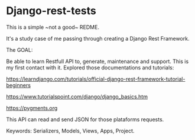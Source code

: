 # Django-rest-tests
This is a simple ~not a good~ REDME.

It's a study case of me passing through creating a Django Rest Framework.

The GOAL:

Be able to learn Restfull API to, generate, maintenance and support.
This is my first contact with it.
Explored those documentations and tutorials:

https://learndjango.com/tutorials/official-django-rest-framework-tutorial-beginners

https://www.tutorialspoint.com/django/django_basics.htm

https://pygments.org


This API can read and send JSON for those plataforms requests.

Keywords: Serializers, Models, Views, Apps, Project.
